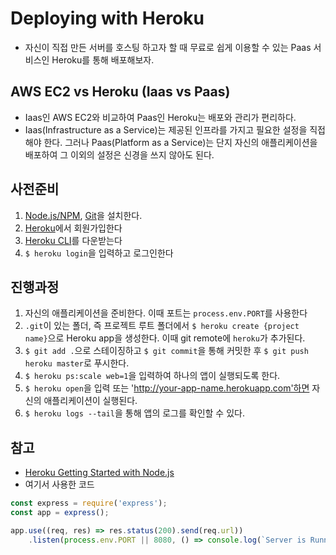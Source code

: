 # Deploying with Heroku

- 자신이 직접 만든 서버를 호스팅 하고자 할 때 무료로 쉽게 이용할 수 있는 Paas 서비스인 Heroku를 통해 배포해보자.

## AWS EC2 vs Heroku (Iaas vs Paas)

- Iaas인 AWS EC2와 비교하여 Paas인 Heroku는 배포와 관리가 편리하다.
- Iaas(Infrastructure as a Service)는 제공된 인프라를 가지고 필요한 설정을 직접 해야 한다. 그러나 Paas(Platform as a Service)는 단지 자신의 애플리케이션을 배포하여 그 이외의 설정은 신경을 쓰지 않아도 된다.

## 사전준비
1. [Node.js/NPM](https://nodejs.org/en/), [Git](https://git-scm.com/)을 설치한다.
1. [Heroku](https://www.heroku.com/home)에서 회원가입한다
1. [Heroku CLI](https://devcenter.heroku.com/articles/heroku-cli#download-and-install)를 다운받는다
1. `$ heroku login`을 입력하고 로그인한다

## 진행과정
1. 자신의 애플리케이션을 준비한다. 이때 포트는 `process.env.PORT`를 사용한다
1. `.git`이 있는 폴더, 즉 프로젝트 루트 폴더에서 `$ heroku create {project name}`으로 Heroku app을 생성한다. 이때 git remote에 `heroku`가 추가된다.
1. `$ git add .`으로 스테이징하고 `$ git commit`을 통해 커밋한 후 `$ git push heroku master`로 푸시한다.
1. `$ heroku ps:scale web=1`을 입력하여 하나의 앱이 실행되도록 한다.
1. `$ heroku open`을 입력 또는 'http://your-app-name.herokuapp.com'하면 자신의 애플리케이션이 실행된다.
1. `$ heroku logs --tail`을 통해 앱의 로그를 확인할 수 있다.

## 참고
- [Heroku Getting Started with Node.js](https://devcenter.heroku.com/articles/getting-started-with-nodejs)
- 여기서 사용한 코드
```javascript
const express = require('express');
const app = express();

app.use((req, res) => res.status(200).send(req.url))
    .listen(process.env.PORT || 8080, () => console.log(`Server is Running on ${process.env.PORT || 8080}`));
```